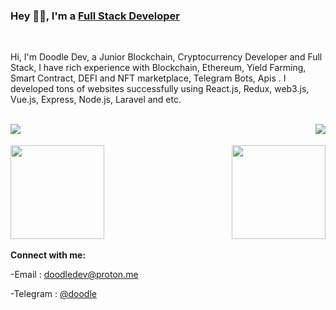 ### Hey 👋🏽, I'm a [Full Stack Developer](https://t.me/doodledev)  

<br/>

Hi, I'm Doodle Dev, a Junior Blockchain, Cryptocurrency Developer and Full Stack, I have rich experience with Blockchain, Ethereum, Yield Farming, Smart Contract, DEFI and NFT marketplace, Telegram Bots, Apis . I developed tons of websites successfully using React.js, Redux, web3.js, Vue.js, Express, Node.js, Laravel and etc.

<br>
  
  
<div>
  <img align="left" src="https://visitor-badge.laobi.icu/badge?page_id=doodle-dev-og.doodle-dev-og" />
  <img align="right" src="https://img.shields.io/github/followers/doodle-dev-og?label=Follow&style=social" />
</div>

<br>
<br>
  
<div>
  <img align="left" height="150px" src="https://github-readme-stats.vercel.app/api?username=doodle-dev-og&show_icons=true&theme=merko&count_private=true" />
  <img align="right" height="150px" src="https://github-readme-stats.vercel.app/api/top-langs/?username=doodle-dev-og&layout=compact&theme=merko&count_private=true" />
</div>

<br>
<br>
<br>
<br>
<br>
<br>
<br>
<br>
<br>

**Connect with me:**

 -Email : doodledev@proton.me
  
 -Telegram : [@doodle](https://t.me/doodledev)
